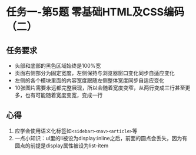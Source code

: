 # 任务一-第5题 零基础HTML及CSS编码（二）
## 任务要求
- 头部和底部的黑色区域始终是100%宽
- 页面右侧部分为固定宽度，左侧保持与浏览器窗口变化同步自适应变化
- 左侧的各个模块里面的内容宽度跟随左侧整体宽度同步自适应变化
- 10张图片需要永远都完整展现，所以会随着宽度变窄，从两行变成三行甚至更多，也有可能随着宽度变宽，变成一行

## 心得
1. 应学会使用语义化标签如`<sidebar><nav><article>`等
2. 一点小知识：ul里的li被设为display:inline之后，前面的圆点会丢失，因为有圆点的前提是display属性被设为list-item
